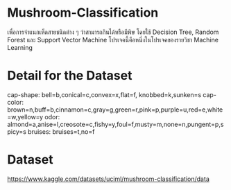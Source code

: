 # Mushroom-Classification
เพื่อการจำแนกเห็ดสายชนิดต่าง ๆ ว่าสามารถกินได้หรือมีพิษ โดยใช้ Decision Tree, Random Forest และ Support Vector Machine โปรเจคนี้คือหนึ่งในโปรเจคของรายวิชา Machine Learning

# Detail for the Dataset
cap-shape: bell=b,conical=c,convex=x,flat=f, knobbed=k,sunken=s
cap-color: brown=n,buff=b,cinnamon=c,gray=g,green=r,pink=p,purple=u,red=e,white=w,yellow=y
odor: almond=a,anise=l,creosote=c,fishy=y,foul=f,musty=m,none=n,pungent=p,spicy=s
bruises: bruises=t,no=f

# Dataset
https://www.kaggle.com/datasets/uciml/mushroom-classification/data
